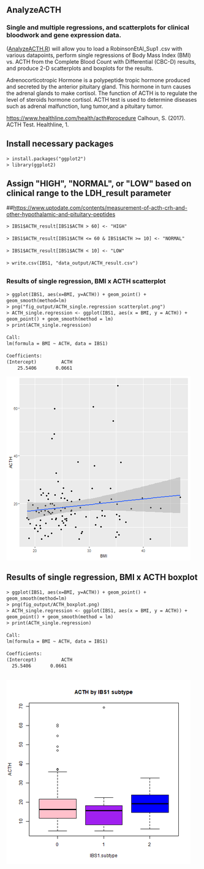 ## AnalyzeACTH
### Single and multiple regressions, and scatterplots for clinical bloodwork and gene expression data.
([AnalyzeACTH.R](../AnalyzeACTH-master/scripts/AnalyzeACTH.R)) will allow you to load a RobinsonEtAl_Sup1 .csv with various datapoints, perform single regressions of Body Mass Index (BMI) vs. ACTH from the Complete Blood Count with Differential (CBC-D) results, and produce 2-D scatterplots and boxplots for the results. 

Adrenocorticotropic Hormone is a polypeptide tropic hormone produced and secreted by the anterior pituitary gland. This hormone in turn causes the adrenal glands to make cortisol. The function of ACTH is to regulate the level of steroids hormone cortisol. ACTH test is used to determine diseases such as adrenal malfunction, lung tumor,and a pituitary tumor.  

https://www.healthline.com/health/acth#procedure
Calhoun, S. (2017). ACTH Test. Healthline, 1.


## Install necessary packages
```
> install.packages("ggplot2")
> library(ggplot2)
```

## Assign "HIGH", "NORMAL", or "LOW" based on clinical range to the LDH_result parameter
##https://www.uptodate.com/contents/measurement-of-acth-crh-and-other-hypothalamic-and-pituitary-peptides
```
> IBS1$ACTH_result[IBS1$ACTH > 60] <- "HIGH"

> IBS1$ACTH_result[IBS1$ACTH <= 60 & IBS1$ACTH >= 10] <- "NORMAL"

> IBS1$ACTH_result[IBS1$ACTH < 10] <- "LOW"

> write.csv(IBS1, "data_output/ACTH_result.csv")
```
##
### Results of single regression, BMI x ACTH scatterplot
```
> ggplot(IBS1, aes(x=BMI, y=ACTH)) + geom_point() + geom_smooth(method=lm)
> png("fig_output/ACTH_single.regression scatterplot.png")
> ACTH_single.regression <- ggplot(IBS1, aes(x = BMI, y = ACTH)) + geom_point() + geom_smooth(method = lm) 
> print(ACTH_single.regression)

Call:
lm(formula = BMI ~ ACTH, data = IBS1)

Coefficients:
(Intercept)         ACTH  
    25.5406       0.0661  

```
![](fig_output/ACTH_scatterplot.png)

##
## Results of single regression, BMI x ACTH boxplot
  
  ```
> ggplot(IBS1, aes(x=BMI, y=ACTH)) + geom_point() + geom_smooth(method=lm)
> png(fig_output/ACTH_boxplot.png)
> ACTH_single.regression <- ggplot(IBS1, aes(x = BMI, y = ACTH)) + geom_point() + geom_smooth(method = lm) 
> print(ACTH_single.regression)

Call:
lm(formula = BMI ~ ACTH, data = IBS1)

Coefficients:
(Intercept)         ACTH  
    25.5406       0.0661 
    
```    
![](fig_output/ACTH_boxplot.png)


